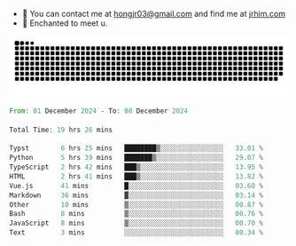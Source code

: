 - 📧 You can contact me at hongjr03@gmail.com and find me at [jrhim.com](https://jrhim.com/)
- 💜 Enchanted to meet u.

![snake_animation](https://raw.githubusercontent.com/hongjr03/hongjr03/output/github-contribution-grid-snake.svg)

<!--START_SECTION:waka-->

```rust
From: 01 December 2024 - To: 08 December 2024

Total Time: 19 hrs 26 mins

Typst        6 hrs 25 mins   ████████▒░░░░░░░░░░░░░░░░   33.01 %
Python       5 hrs 39 mins   ███████▒░░░░░░░░░░░░░░░░░   29.07 %
TypeScript   2 hrs 42 mins   ███▒░░░░░░░░░░░░░░░░░░░░░   13.95 %
HTML         2 hrs 41 mins   ███▒░░░░░░░░░░░░░░░░░░░░░   13.82 %
Vue.js       41 mins         █░░░░░░░░░░░░░░░░░░░░░░░░   03.60 %
Markdown     36 mins         ▓░░░░░░░░░░░░░░░░░░░░░░░░   03.14 %
Other        10 mins         ▒░░░░░░░░░░░░░░░░░░░░░░░░   00.87 %
Bash         8 mins          ▒░░░░░░░░░░░░░░░░░░░░░░░░   00.76 %
JavaScript   8 mins          ▒░░░░░░░░░░░░░░░░░░░░░░░░   00.70 %
Text         3 mins          ░░░░░░░░░░░░░░░░░░░░░░░░░   00.34 %
```

<!--END_SECTION:waka-->
